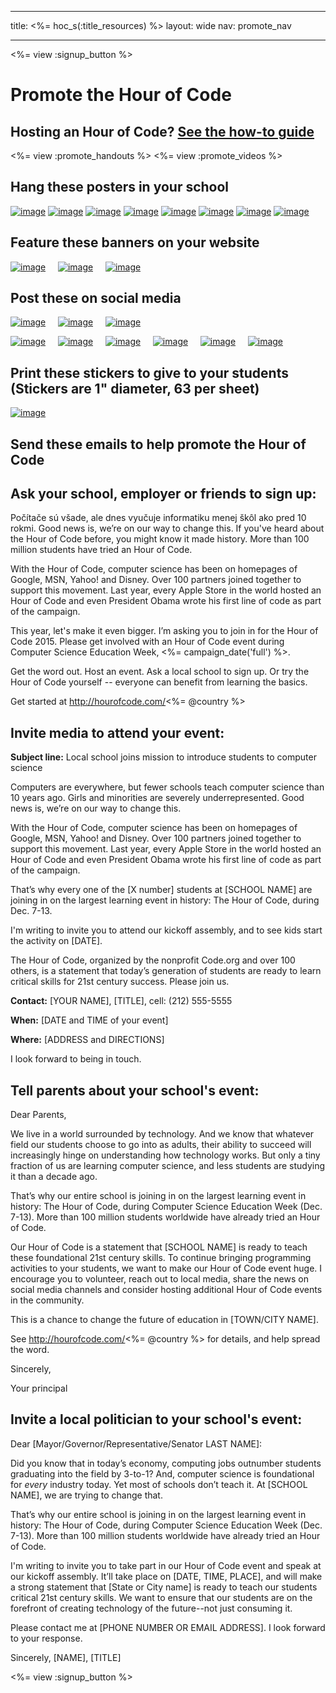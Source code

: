 * * *

title: <%= hoc_s(:title_resources) %> layout: wide nav: promote_nav

* * *

<link rel="stylesheet" type="text/css" href="/css/promote-page.css" />
</link>

<%= view :signup_button %>

# Promote the Hour of Code

## Hosting an Hour of Code? [See the how-to guide](<%= resolve_url('/resources/how-to') %>)

<%= view :promote_handouts %> <%= view :promote_videos %>

<a id="posters"></a>

## Hang these posters in your school

[![image](/images/fit-280/malala-yousafzai.png)](/files/malala-yousafzai-poster.pdf) [![image](/images/fit-280/sheryl-sandberg.png)](/files/sheryl-sandberg-poster.pdf) [![image](/images/fit-280/mark-zuckerberg.png)](/files/mark-zuckerberg-poster.pdf) [![image](/images/fit-280/marissa-mayer.png)](/files/marissa-mayer-poster.pdf) [![image](/images/fit-280/susan.png)](/files/susan-wojcicki-poster.pdf) [![image](/images/fit-280/chris-bosh.png)](/files/chris-bosh-poster.pdf) [![image](/images/fit-280/barack-obama.png)](/files/barack-obama-poster.pdf) [![image](/images/fit-280/ashton-kutcher.png)](/files/ashton-kutcher-poster.pdf)

<a id="banners"></a>

## Feature these banners on your website

[![image](/images/fit-250/banner1.jpg)](/images/banner1.jpg)&nbsp;&nbsp;&nbsp;&nbsp; [![image](/images/fit-250/banner3.jpg)](/images/banner3.jpg)&nbsp;&nbsp;&nbsp;&nbsp; [![image](/images/fit-500/banner5.jpg)](/images/banner5.jpg)&nbsp;&nbsp;&nbsp;&nbsp;

<a id="social"></a>

## Post these on social media

[![image](/images/fit-250/social-1.jpg)](/images/social-1.jpg)&nbsp;&nbsp;&nbsp;&nbsp; [![image](/images/fit-250/social-2.jpg)](/images/social-2.jpg)&nbsp;&nbsp;&nbsp;&nbsp; [![image](/images/fit-250/social-3.jpg)](/images/social-3.jpg)&nbsp;&nbsp;&nbsp;&nbsp;

[![image](/images/fit-250/mark.jpg)](/images/mark.jpg)&nbsp;&nbsp;&nbsp;&nbsp; [![image](/images/fit-250/susan.png)](/images/susan.png)&nbsp;&nbsp;&nbsp;&nbsp; [![image](/images/fit-250/chris.jpg)](/images/chris.jpg)&nbsp;&nbsp;&nbsp;&nbsp; [![image](/images/fit-250/marissa.jpg)](/images/marissa.jpg)&nbsp;&nbsp;&nbsp;&nbsp; [![image](/images/fit-250/ashton.jpg)](/images/ashton.jpg)&nbsp;&nbsp;&nbsp;&nbsp; [![image](/images/fit-250/barack.jpg)](/images/barack.jpg)&nbsp;&nbsp;&nbsp;&nbsp;

<a id="stickers"></a>

## Print these stickers to give to your students (Stickers are 1" diameter, 63 per sheet)

[![image](/images/fit-250/hour-of-code-stickers.png)](/images/hour-of-code-stickers.pdf)

<a id="sample-emails"></a>

## Send these emails to help promote the Hour of Code

<a id="email"></a>

## Ask your school, employer or friends to sign up:

Počítače sú všade, ale dnes vyučuje informatiku menej škôl ako pred 10 rokmi. Good news is, we’re on our way to change this. If you've heard about the Hour of Code before, you might know it made history. More than 100 million students have tried an Hour of Code.

With the Hour of Code, computer science has been on homepages of Google, MSN, Yahoo! and Disney. Over 100 partners joined together to support this movement. Last year, every Apple Store in the world hosted an Hour of Code and even President Obama wrote his first line of code as part of the campaign.

This year, let's make it even bigger. I’m asking you to join in for the Hour of Code 2015. Please get involved with an Hour of Code event during Computer Science Education Week, <%= campaign_date('full') %>.

Get the word out. Host an event. Ask a local school to sign up. Or try the Hour of Code yourself -- everyone can benefit from learning the basics.

Get started at http://hourofcode.com/<%= @country %>

<a id="media-pitch"></a>

## Invite media to attend your event:

**Subject line:** Local school joins mission to introduce students to computer science

Computers are everywhere, but fewer schools teach computer science than 10 years ago. Girls and minorities are severely underrepresented. Good news is, we’re on our way to change this.

With the Hour of Code, computer science has been on homepages of Google, MSN, Yahoo! and Disney. Over 100 partners joined together to support this movement. Last year, every Apple Store in the world hosted an Hour of Code and even President Obama wrote his first line of code as part of the campaign.

That’s why every one of the [X number] students at [SCHOOL NAME] are joining in on the largest learning event in history: The Hour of Code, during Dec. 7-13.

I'm writing to invite you to attend our kickoff assembly, and to see kids start the activity on [DATE].

The Hour of Code, organized by the nonprofit Code.org and over 100 others, is a statement that today’s generation of students are ready to learn critical skills for 21st century success. Please join us.

**Contact:** [YOUR NAME], [TITLE], cell: (212) 555-5555

**When:** [DATE and TIME of your event]

**Where:** [ADDRESS and DIRECTIONS]

I look forward to being in touch.

<a id="parents"></a>

## Tell parents about your school's event:

Dear Parents,

We live in a world surrounded by technology. And we know that whatever field our students choose to go into as adults, their ability to succeed will increasingly hinge on understanding how technology works. But only a tiny fraction of us are learning computer science, and less students are studying it than a decade ago.

That’s why our entire school is joining in on the largest learning event in history: The Hour of Code, during Computer Science Education Week (Dec. 7-13). More than 100 million students worldwide have already tried an Hour of Code.

Our Hour of Code is a statement that [SCHOOL NAME] is ready to teach these foundational 21st century skills. To continue bringing programming activities to your students, we want to make our Hour of Code event huge. I encourage you to volunteer, reach out to local media, share the news on social media channels and consider hosting additional Hour of Code events in the community.

This is a chance to change the future of education in [TOWN/CITY NAME].

See http://hourofcode.com/<%= @country %> for details, and help spread the word.

Sincerely,

Your principal

<a id="politicians"></a>

## Invite a local politician to your school's event:

Dear [Mayor/Governor/Representative/Senator LAST NAME]:

Did you know that in today’s economy, computing jobs outnumber students graduating into the field by 3-to-1? And, computer science is foundational for *every* industry today. Yet most of schools don’t teach it. At [SCHOOL NAME], we are trying to change that.

That’s why our entire school is joining in on the largest learning event in history: The Hour of Code, during Computer Science Education Week (Dec. 7-13). More than 100 million students worldwide have already tried an Hour of Code.

I'm writing to invite you to take part in our Hour of Code event and speak at our kickoff assembly. It’ll take place on [DATE, TIME, PLACE], and will make a strong statement that [State or City name] is ready to teach our students critical 21st century skills. We want to ensure that our students are on the forefront of creating technology of the future--not just consuming it.

Please contact me at [PHONE NUMBER OR EMAIL ADDRESS]. I look forward to your response.

Sincerely, [NAME], [TITLE]

<%= view :signup_button %>
